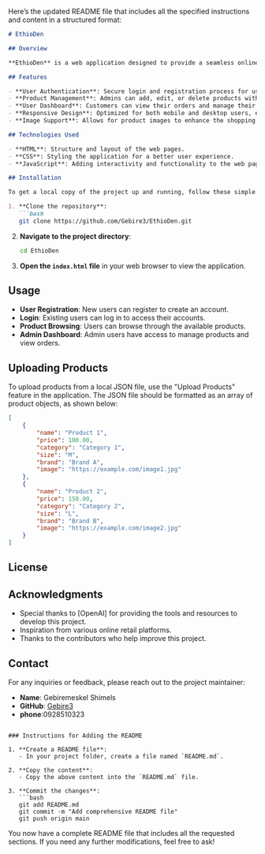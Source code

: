 Here’s the updated README file that includes all the specified instructions and content in a structured format:

```markdown
# EthioDen

## Overview

**EthioDen** is a web application designed to provide a seamless online shopping experience for clothing and accessories tailored to the Ethiopian market. The application offers an intuitive user interface for both customers and administrators, making it easy to browse products, manage orders, and handle user registrations.

## Features

- **User Authentication**: Secure login and registration process for users.
- **Product Management**: Admins can add, edit, or delete products with ease.
- **User Dashboard**: Customers can view their orders and manage their profiles.
- **Responsive Design**: Optimized for both mobile and desktop users, ensuring accessibility across devices.
- **Image Support**: Allows for product images to enhance the shopping experience.

## Technologies Used

- **HTML**: Structure and layout of the web pages.
- **CSS**: Styling the application for a better user experience.
- **JavaScript**: Adding interactivity and functionality to the web pages.

## Installation

To get a local copy of the project up and running, follow these simple steps:

1. **Clone the repository**:
   ```bash
   git clone https://github.com/Gebire3/EthioDen.git
   ```

2. **Navigate to the project directory**:
   ```bash
   cd EthioDen
   ```

3. **Open the `index.html` file** in your web browser to view the application.

## Usage

- **User Registration**: New users can register to create an account.
- **Login**: Existing users can log in to access their accounts.
- **Product Browsing**: Users can browse through the available products.
- **Admin Dashboard**: Admin users have access to manage products and view orders.

## Uploading Products

To upload products from a local JSON file, use the "Upload Products" feature in the application. The JSON file should be formatted as an array of product objects, as shown below:

```json
[
    {
        "name": "Product 1",
        "price": 100.00,
        "category": "Category 1",
        "size": "M",
        "brand": "Brand A",
        "image": "https://example.com/image1.jpg"
    },
    {
        "name": "Product 2",
        "price": 150.00,
        "category": "Category 2",
        "size": "L",
        "brand": "Brand B",
        "image": "https://example.com/image2.jpg"
    }
]
```



## License


## Acknowledgments

- Special thanks to [OpenAI] for providing the tools and resources to develop this project.
- Inspiration from various online retail platforms.
- Thanks to the contributors who help improve this project.

## Contact

For any inquiries or feedback, please reach out to the project maintainer:

- **Name**: Gebiremeskel Shimels
- **GitHub**: [Gebire3](https://github.com/Gebire3)
- **phone**:0928510323

```

### Instructions for Adding the README

1. **Create a README file**:
   - In your project folder, create a file named `README.md`.

2. **Copy the content**: 
   - Copy the above content into the `README.md` file.

3. **Commit the changes**:
   ```bash
   git add README.md
   git commit -m "Add comprehensive README file"
   git push origin main
   ```

You now have a complete README file that includes all the requested sections. If you need any further modifications, feel free to ask!
